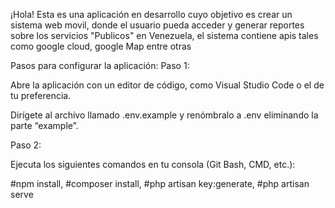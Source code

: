 
¡Hola! Esta es una aplicación en desarrollo cuyo objetivo es crear un sistema web movil, donde el usuario pueda acceder  y generar reportes sobre los servicios  "Publicos" en Venezuela, el sistema contiene apis tales como google cloud, google Map entre otras 

Pasos para configurar la aplicación: Paso 1:

Abre la aplicación con un editor de código, como Visual Studio Code o el de tu preferencia.

Dirígete al archivo llamado .env.example y renómbralo a .env eliminando la parte “example”.

Paso 2:

Ejecuta los siguientes comandos en tu consola (Git Bash, CMD, etc.):

#npm install, #composer install, #php artisan key:generate, #php artisan serve
